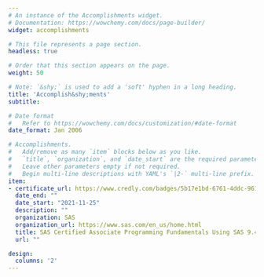 ```yaml
---
# An instance of the Accomplishments widget.
# Documentation: https://wowchemy.com/docs/page-builder/
widget: accomplishments

# This file represents a page section.
headless: true

# Order that this section appears on the page.
weight: 50

# Note: `&shy;` is used to add a 'soft' hyphen in a long heading.
title: 'Accomplish&shy;ments'
subtitle:

# Date format
#   Refer to https://wowchemy.com/docs/customization/#date-format
date_format: Jan 2006

# Accomplishments.
#   Add/remove as many `item` blocks below as you like.
#   `title`, `organization`, and `date_start` are the required parameters.
#   Leave other parameters empty if not required.
#   Begin multi-line descriptions with YAML's `|2-` multi-line prefix.
item:
- certificate_url: https://www.credly.com/badges/5b17e1bd-6761-4ddc-961e-838f211a4861?source=linked_in_profile
  date_end: ""
  date_start: "2021-11-25"
  description: ""
  organization: SAS
  organization_url: https://www.sas.com/en_us/home.html
  title: SAS Certified Associate Programming Fundamentals Using SAS 9.4
  url: ""

design:
  columns: '2' 
---
```

